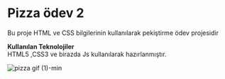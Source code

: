 # Pizza ödev 2
Bu proje HTML ve CSS bilgilerinin kullanılarak  pekiştirme ödev projesidir

**Kullanılan Teknolojiler**<br>
HTML5 ,CSS3 ve birazda Js kullanılarak hazırlanmıştır.

![pizza gif (1)-min](https://user-images.githubusercontent.com/129686485/232223692-8b8dad2c-40e6-4419-b071-5530798b5981.gif)

